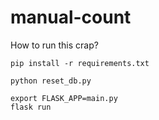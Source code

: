 # manual-count

How to run this crap?

```
pip install -r requirements.txt

python reset_db.py

export FLASK_APP=main.py
flask run
```
